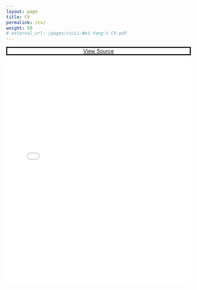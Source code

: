 ```yaml
---
layout: page
title: CV
permalink: /cv/
weight: 50
# external_url: /pages/cv/Li-Wei Yang's CV.pdf
---
```


<style> .pdf-embed-wrap-87f43424-063f-4e2e-8f19-5bdf01cb7be0 { display:flex; flex-direction: column; width: 100%; height: 650px; } .pdf-embed-container-87f43424-063f-4e2e-8f19-5bdf01cb7be0 { height: 100%; } .pdf-link-87f43424-063f-4e2e-8f19-5bdf01cb7be0 { background-color: white; text-align: center; border-style: solid; } .pdf-embed-container-87f43424-063f-4e2e-8f19-5bdf01cb7be0 iframe { width: 100%; height: 100%; } </style>
<div class="pdf-embed-wrap-87f43424-063f-4e2e-8f19-5bdf01cb7be0"> <div class="pdf-link-87f43424-063f-4e2e-8f19-5bdf01cb7be0"> <a href="https://github.com/liver121888/liver121888.github.io/tree/master/pages/cv/Li-Wei Yang's CV.pdf" target="_blank">View Source</a> </div> <div class="pdf-embed-container-87f43424-063f-4e2e-8f19-5bdf01cb7be0"> <iframe src="/pages/cv/Li-Wei Yang's CV.pdf" frameborder="0" allowfullscreen=""></iframe> </div> </div>